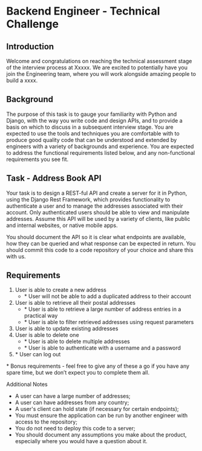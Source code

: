 # Backend Engineer - Technical Challenge

## Introduction
Welcome and congratulations on reaching the technical assessment stage of the interview
process at Xxxxx.
We are excited to potentially have you join the Engineering team, where you will work alongside
amazing people to build a xxxx.

## Background
The purpose of this task is to gauge your familiarity with Python and Django, with the way you
write code and design APIs, and to provide a basis on which to discuss in a subsequent
interview stage.
You are expected to use the tools and techniques you are comfortable with to produce good
quality code that can be understood and extended by engineers with a variety of backgrounds
and experience.
You are expected to address the functional requirements listed below, and any
non-functional requirements you see fit.

## Task - Address Book API
Your task is to design a REST-ful API and create a server for it in Python, using the Django Rest
Framework, which provides functionality to authenticate a user and to manage the addresses
associated with their account. Only authenticated users should be able to view and manipulate
addresses.
Assume this API will be used by a variety of clients, like public and internal websites, or native
mobile apps.

You should document the API so it is clear what endpoints are available, how they can be
queried and what response can be expected in return.
You should commit this code to a code repository of your choice and share this with us.

## Requirements
1. User is able to create a new address
    * \* User will not be able to add a duplicated address to their account
1. User is able to retrieve all their postal addresses
    * \* User is able to retrieve a large number of address entries in a practical way
    * \* User is able to filter retrieved addresses using request parameters
1. User is able to update existing addresses
1. User is able to delete one
    * \* User is able to delete multiple addresses
    * \* User is able to authenticate with a username and a password
1. \* User can log out

\* Bonus requirements - feel free to give any of these a go if you have any spare time, but we
don’t expect you to complete them all.

Additional Notes
* A user can have a large number of addresses;
* A user can have addresses from any country;
* A user's client can hold state (if necessary for certain endpoints);
* You must ensure the application can be run by another engineer with access to the
repository;
* You do not need to deploy this code to a server;
* You should document any assumptions you make about the product, especially where
you would have a question about it.
